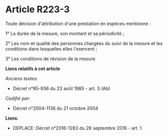 # Article R223-3

Toute décision d'attribution d'une prestation en espèces mentionne :

1° La durée de la mesure, son montant et sa périodicité ;

2° Les nom et qualité des personnes chargées du suivi de la mesure et les conditions dans lesquelles elles l'exercent ;

3° Les conditions de révision de la mesure.

**Liens relatifs à cet article**

_Anciens textes_:

  - Décret n°85-936 du 23 août 1985 - art. 3 (Ab)

_Codifié par_:

  - Décret n°2004-1136 du 21 octobre 2004

**Liens**:

  - DEPLACE: Décret n°2016-1283 du 28 septembre 2016 - art. 1
